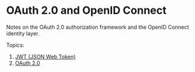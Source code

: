 # OAuth 2.0 and OpenID Connect

Notes on the OAuth 2.0 authorization framework and the OpenID Connect identity layer.

Topics:

1. [JWT (JSON Web Token)](./jwt.md)
2. [OAuth 2.0](./oauth2.md)
